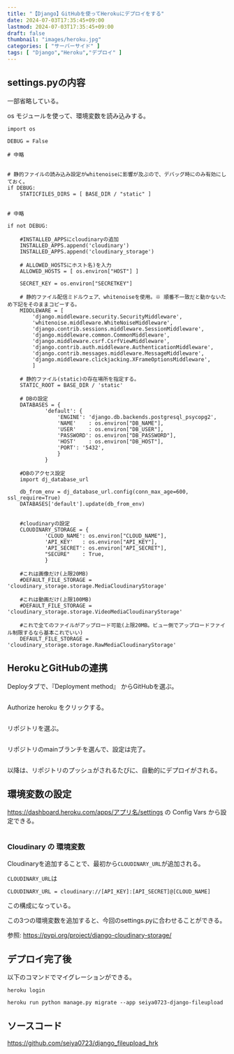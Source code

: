 ```yaml
---
title: "【Django】GitHubを使ってHerokuにデプロイをする"
date: 2024-07-03T17:35:45+09:00
lastmod: 2024-07-03T17:35:45+09:00
draft: false
thumbnail: "images/heroku.jpg"
categories: [ "サーバーサイド" ]
tags: [ "Django","Heroku","デプロイ" ]
---
```



## settings.pyの内容 

一部省略している。

os モジュールを使って、環境変数を読み込みする。

```
import os 

DEBUG = False

# 中略


# 静的ファイルの読み込み設定がwhitenoiseに影響が及ぶので、デバッグ時にのみ有効にしておく。
if DEBUG:
    STATICFILES_DIRS = [ BASE_DIR / "static" ]


# 中略

if not DEBUG:

    #INSTALLED_APPSにcloudinaryの追加
    INSTALLED_APPS.append('cloudinary')
    INSTALLED_APPS.append('cloudinary_storage')

    # ALLOWED_HOSTSにホスト名)を入力
    ALLOWED_HOSTS = [ os.environ["HOST"] ]

    SECRET_KEY = os.environ["SECRETKEY"]
    
    # 静的ファイル配信ミドルウェア、whitenoiseを使用。※ 順番不一致だと動かないため下記をそのままコピーする。
    MIDDLEWARE = [ 
        'django.middleware.security.SecurityMiddleware',
        'whitenoise.middleware.WhiteNoiseMiddleware',
        'django.contrib.sessions.middleware.SessionMiddleware',
        'django.middleware.common.CommonMiddleware',
        'django.middleware.csrf.CsrfViewMiddleware',
        'django.contrib.auth.middleware.AuthenticationMiddleware',
        'django.contrib.messages.middleware.MessageMiddleware',
        'django.middleware.clickjacking.XFrameOptionsMiddleware',
        ]

    # 静的ファイル(static)の存在場所を指定する。
    STATIC_ROOT = BASE_DIR / 'static'

    # DBの設定
    DATABASES = { 
            'default': {
                'ENGINE': 'django.db.backends.postgresql_psycopg2',
                'NAME'    : os.environ["DB_NAME"],
                'USER'    : os.environ["DB_USER"],
                'PASSWORD': os.environ["DB_PASSWORD"],
                'HOST'    : os.environ["DB_HOST"],
                'PORT': '5432',
                }
            }

    #DBのアクセス設定
    import dj_database_url

    db_from_env = dj_database_url.config(conn_max_age=600, ssl_require=True)
    DATABASES['default'].update(db_from_env)
    

    #cloudinaryの設定
    CLOUDINARY_STORAGE = { 
            'CLOUD_NAME': os.environ["CLOUD_NAME"], 
            'API_KEY'   : os.environ["API_KEY"], 
            'API_SECRET': os.environ["API_SECRET"],
            "SECURE"    : True,
            }

    #これは画像だけ(上限20MB)
    #DEFAULT_FILE_STORAGE = 'cloudinary_storage.storage.MediaCloudinaryStorage'

    #これは動画だけ(上限100MB)
    #DEFAULT_FILE_STORAGE = 'cloudinary_storage.storage.VideoMediaCloudinaryStorage'

    #これで全てのファイルがアップロード可能(上限20MB。ビュー側でアップロードファイル制限するなら基本これでいい)
    DEFAULT_FILE_STORAGE = 'cloudinary_storage.storage.RawMediaCloudinaryStorage'
```

## HerokuとGitHubの連携

Deployタブで、『Deployment method』 からGitHubを選ぶ。

<div class="img-center"><img src="/images/Screenshot from 2024-07-03 18-02-02.png" alt=""></div>

Authorize heroku をクリックする。

<div class="img-center"><img src="/images/Screenshot from 2024-07-03 18-02-42.png" alt=""></div>


リポジトリを選ぶ。

<div class="img-center"><img src="/images/Screenshot from 2024-07-03 18-03-47.png" alt=""></div>

リポジトリのmainブランチを選んで、設定は完了。

<div class="img-center"><img src="/images/Screenshot from 2024-07-03 18-04-29.png" alt=""></div>

以降は、リポジトリのプッシュがされるたびに、自動的にデプロイがされる。

## 環境変数の設定

https://dashboard.heroku.com/apps/アプリ名/settings の  Config Vars  から設定できる。

<div class="img-center"><img src="/images/Screenshot from 2024-07-16 09-32-26.png" alt=""></div>


### Cloudinary の 環境変数

Cloudinaryを追加することで、最初から`CLOUDINARY_URL`が追加される。

`CLOUDINARY_URL`は
```
CLOUDINARY_URL = cloudinary://[API_KEY]:[API_SECRET]@[CLOUD_NAME]
```
この構成になっている。

この3つの環境変数を追加すると、今回のsettings.pyに合わせることができる。

参照: https://pypi.org/project/django-cloudinary-storage/


## デプロイ完了後

以下のコマンドでマイグレーションができる。

```
heroku login 

heroku run python manage.py migrate --app seiya0723-django-fileupload
```


## ソースコード

https://github.com/seiya0723/django_fileupload_hrk

